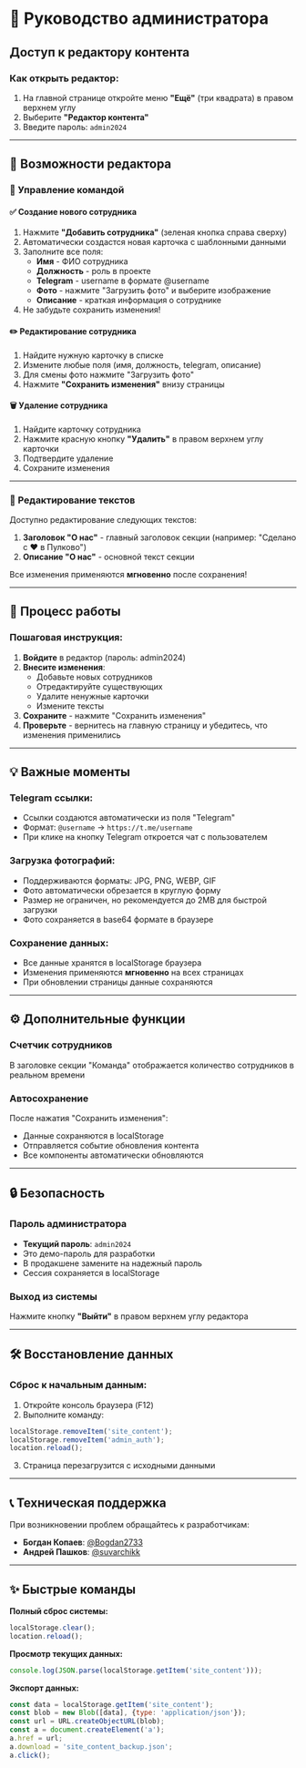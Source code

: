 # 📝 Руководство администратора

## Доступ к редактору контента

### Как открыть редактор:
1. На главной странице откройте меню **"Ещё"** (три квадрата) в правом верхнем углу
2. Выберите **"Редактор контента"**
3. Введите пароль: `admin2024`

---

## 🎯 Возможности редактора

### 👥 Управление командой

#### ✅ Создание нового сотрудника
1. Нажмите **"Добавить сотрудника"** (зеленая кнопка справа сверху)
2. Автоматически создастся новая карточка с шаблонными данными
3. Заполните все поля:
   - **Имя** - ФИО сотрудника
   - **Должность** - роль в проекте
   - **Telegram** - username в формате @username
   - **Фото** - нажмите "Загрузить фото" и выберите изображение
   - **Описание** - краткая информация о сотруднике
4. Не забудьте сохранить изменения!

#### ✏️ Редактирование сотрудника
1. Найдите нужную карточку в списке
2. Измените любые поля (имя, должность, telegram, описание)
3. Для смены фото нажмите "Загрузить фото"
4. Нажмите **"Сохранить изменения"** внизу страницы

#### 🗑️ Удаление сотрудника
1. Найдите карточку сотрудника
2. Нажмите красную кнопку **"Удалить"** в правом верхнем углу карточки
3. Подтвердите удаление
4. Сохраните изменения

---

### 📝 Редактирование текстов

Доступно редактирование следующих текстов:

1. **Заголовок "О нас"** - главный заголовок секции (например: "Сделано с ❤️ в Пулково")
2. **Описание "О нас"** - основной текст секции

Все изменения применяются **мгновенно** после сохранения!

---

## 🔄 Процесс работы

### Пошаговая инструкция:

1. **Войдите** в редактор (пароль: admin2024)
2. **Внесите изменения**:
   - Добавьте новых сотрудников
   - Отредактируйте существующих
   - Удалите ненужные карточки
   - Измените тексты
3. **Сохраните** - нажмите "Сохранить изменения"
4. **Проверьте** - вернитесь на главную страницу и убедитесь, что изменения применились

---

## 💡 Важные моменты

### Telegram ссылки:
- Ссылки создаются автоматически из поля "Telegram"
- Формат: `@username` → `https://t.me/username`
- При клике на кнопку Telegram откроется чат с пользователем

### Загрузка фотографий:
- Поддерживаются форматы: JPG, PNG, WEBP, GIF
- Фото автоматически обрезается в круглую форму
- Размер не ограничен, но рекомендуется до 2MB для быстрой загрузки
- Фото сохраняется в base64 формате в браузере

### Сохранение данных:
- Все данные хранятся в localStorage браузера
- Изменения применяются **мгновенно** на всех страницах
- При обновлении страницы данные сохраняются

---

## ⚙️ Дополнительные функции

### Счетчик сотрудников
В заголовке секции "Команда" отображается количество сотрудников в реальном времени

### Автосохранение
После нажатия "Сохранить изменения":
- Данные сохраняются в localStorage
- Отправляется событие обновления контента
- Все компоненты автоматически обновляются

---

## 🔒 Безопасность

### Пароль администратора
- **Текущий пароль**: `admin2024`
- Это демо-пароль для разработки
- В продакшене замените на надежный пароль
- Сессия сохраняется в localStorage

### Выход из системы
Нажмите кнопку **"Выйти"** в правом верхнем углу редактора

---

## 🛠️ Восстановление данных

### Сброс к начальным данным:
1. Откройте консоль браузера (F12)
2. Выполните команду:
```javascript
localStorage.removeItem('site_content');
localStorage.removeItem('admin_auth');
location.reload();
```
3. Страница перезагрузится с исходными данными

---

## 📞 Техническая поддержка

При возникновении проблем обращайтесь к разработчикам:

- **Богдан Копаев**: [@Bogdan2733](https://t.me/Bogdan2733)
- **Андрей Пашков**: [@suvarchikk](https://t.me/suvarchikk)

---

## ✨ Быстрые команды

**Полный сброс системы:**
```javascript
localStorage.clear();
location.reload();
```

**Просмотр текущих данных:**
```javascript
console.log(JSON.parse(localStorage.getItem('site_content')));
```

**Экспорт данных:**
```javascript
const data = localStorage.getItem('site_content');
const blob = new Blob([data], {type: 'application/json'});
const url = URL.createObjectURL(blob);
const a = document.createElement('a');
a.href = url;
a.download = 'site_content_backup.json';
a.click();
```
